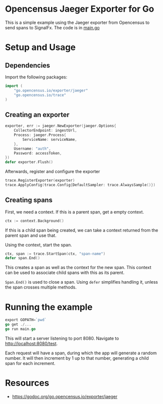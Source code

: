# Opencensus Jaeger Exporter for Go

This is a simple example using the Jaeger exporter from Opencensus to send spans
to SignalFx. The code is in [main.go](main.go)


# Setup and Usage

## Dependencies

Import the following packages:
```go
import (
    "go.opencensus.io/exporter/jaeger"
    "go.opencensus.io/trace"
)
```

## Creating an exporter

```go
exporter, err := jaeger.NewExporter(jaeger.Options{
    CollectorEndpoint: ingestUrl,
    Process: jaeger.Process{
        ServiceName: serviceName,
    },
    Username: "auth",
    Password: accessToken,
})
defer exporter.Flush()
```

Afterwards, register and configure the exporter
```go
trace.RegisterExporter(exporter)
trace.ApplyConfig(trace.Config{DefaultSampler: trace.AlwaysSample()})
```

## Creating spans

First, we need a context. If this is a parent span, get a empty context.
```go
ctx := context.Background()
```

If this is a child span being created, we can take a context returned from the
parent span and use that.

Using the context, start the span.
```go
ctx, span := trace.StartSpan(ctx, "span-name")
defer span.End()
```
This creates a span as well as the context for the new span. This context can be
used to associate child spans with this as its parent.

`Span.End()` is used to close a span. Using `defer` simplifies handling it,
unless the span crosses multiple methods.


# Running the example

```go
export GOPATH=`pwd`
go get ./...
go run main.go
```

This will start a server listening to port 8080. Navigate to
<http://localhost:8080/test>.

Each request will have a span, during which the app will generate a random
number. It will then increment by 1 up to that number, generating a child span
for each increment.


# Resources

- https://godoc.org/go.opencensus.io/exporter/jaeger
